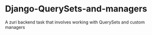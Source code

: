 # Django-QuerySets-and-managers
A zuri backend task that involves working with QuerySets and custom managers
